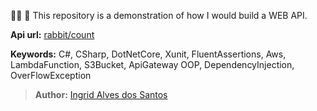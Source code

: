 👩‍💻 🐰 This repository is a demonstration of how I would build a WEB API.


**Api url:** [rabbit/count](https://l4egxw0ez4.execute-api.eu-west-1.amazonaws.com/Prod/api/rabbit/count)


**Keywords:** C#, CSharp, DotNetCore, Xunit, FluentAssertions, Aws, LambdaFunction, S3Bucket, ApiGateway OOP, DependencyInjection, OverFlowException
>**Author:** [Ingrid Alves dos Santos](https://www.linkedin.com/in/ingridalves/)
